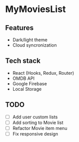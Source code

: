 # MyMoviesList

## Features

- Dark/light theme
- Cloud syncronization

## Tech stack

- React (Hooks, Redux, Router)
- OMDB API
- Google Firebase
- Local Storage

## TODO

- [ ] Add user custom lists
- [ ] Add sorting to Movie list
- [ ] Refactor Movie item menu
- [ ] Fix responsive design
